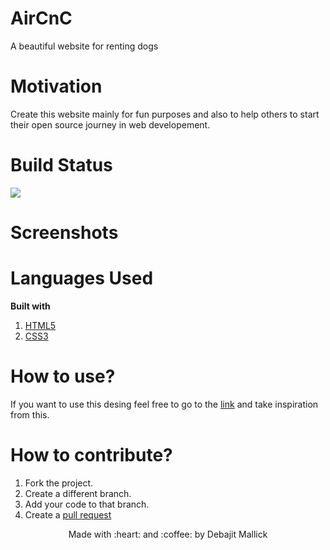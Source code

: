 

# AirCnC
A beautiful website for renting dogs

# Motivation 
Create this website mainly for fun purposes and also to help others to start their open source journey in web developement.

# Build Status
<img src="https://img.shields.io/badge/github-success-green">

# Screenshots


# Languages Used
**Built with**
1. [HTML5](https://developer.mozilla.org/en-US/docs/Web/HTML)
1. [CSS3](https://developer.mozilla.org/en-US/docs/Web/css)

# How to use?
If you want to use this desing feel free to go to the [link](https://debajit13.github.io/AirCnC/) and take inspiration from this.

# How to contribute?
1. Fork the project.
1. Create a different branch.
1. Add your code to that branch.
1. Create a [pull request](https://docs.github.com/en/github/collaborating-with-issues-and-pull-requests/creating-a-pull-request) 

<p align="center">Made with :heart: and :coffee: by Debajit Mallick</p>
